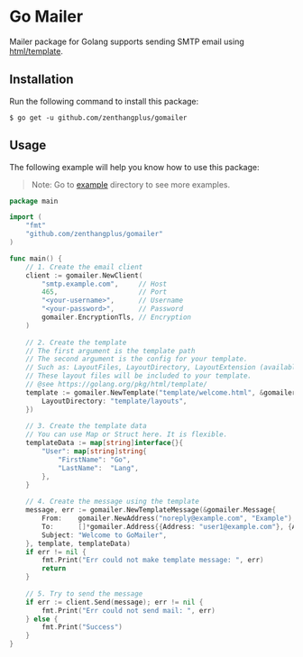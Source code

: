 # Go Mailer

Mailer package for Golang supports sending SMTP email using [html/template](https://golang.org/pkg/html/template/).

## Installation

Run the following command to install this package:

```
$ go get -u github.com/zenthangplus/gomailer
``` 

## Usage

The following example will help you know how to use this package:

> Note: Go to [example](/example) directory to see more examples.

```go
package main

import (
    "fmt"
    "github.com/zenthangplus/gomailer"
)

func main() {
    // 1. Create the email client
    client := gomailer.NewClient(
        "smtp.example.com",     // Host
        465,                    // Port
        "<your-username>",      // Username
        "<your-password>",      // Password
        gomailer.EncryptionTls, // Encryption
    )
	
    // 2. Create the template
    // The first argument is the template path
    // The second argument is the config for your template. 
    // Such as: LayoutFiles, LayoutDirectory, LayoutExtension (available when using LayoutDirectory).
    // These layout files will be included to your template.
    // @see https://golang.org/pkg/html/template/
    template := gomailer.NewTemplate("template/welcome.html", &gomailer.TemplateConfig{
        LayoutDirectory: "template/layouts",
    })
	
    // 3. Create the template data
    // You can use Map or Struct here. It is flexible.
    templateData := map[string]interface{}{
        "User": map[string]string{
            "FirstName": "Go",
            "LastName":  "Lang",
        },
    }
	
    // 4. Create the message using the template
    message, err := gomailer.NewTemplateMessage(&gomailer.Message{
        From:    gomailer.NewAddress("noreply@example.com", "Example"),
        To:      []*gomailer.Address{{Address: "user1@example.com"}, {Address: "user2@example.com"}},
        Subject: "Welcome to GoMailer",
    }, template, templateData)
    if err != nil {
        fmt.Print("Err could not make template message: ", err)
        return
    }
	
    // 5. Try to send the message
    if err := client.Send(message); err != nil {
        fmt.Print("Err could not send mail: ", err)
    } else {
        fmt.Print("Success")
    }
}
```
